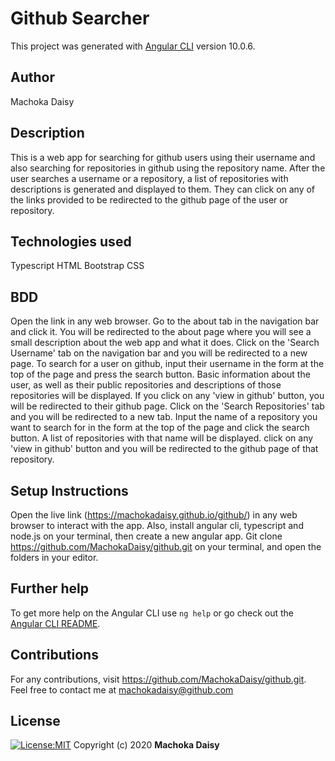 # Github Searcher

This project was generated with [Angular CLI](https://github.com/angular/angular-cli) version 10.0.6.

## Author
Machoka Daisy

## Description
This is a web app for searching for github users using their username and also searching for repositories in github using the repository name. After the user searches a username or a repository, a list  of repositories with descriptions is generated and displayed to them. They can click on any of the links provided to be redirected to the github page of the user or repository.

## Technologies used
Typescript
HTML
Bootstrap
CSS

## BDD
Open the link in any web browser. Go to the about tab in the navigation bar and click it. You will be redirected to the about page where you will see a small description about the web app and what it does. Click on the 'Search Username' tab on the navigation bar and you will be redirected to a new page. To search for a user on github, input their username in the form at the top of the page and press the search button. Basic information about the user, as well as their public repositories and descriptions of those repositories will be displayed. If you click on any 'view in github' button, you will be redirected to their github page. Click on the 'Search Repositories' tab and you will be redirected to a new tab. Input the name of a repository you want to search for in the form at the top of the page and click the search button. A list of repositories with that name will be displayed. click on any 'view in github' button and you will be redirected to the github page of that repository.


## Setup Instructions
Open the live link (https://machokadaisy.github.io/github/) in any web browser to interact with the app.
Also, install angular cli, typescript and node.js on your terminal, then create a new angular app.
Git clone https://github.com/MachokaDaisy/github.git on your terminal, and open the folders in your editor. 


## Further help

To get more help on the Angular CLI use `ng help` or go check out the [Angular CLI README](https://github.com/angular/angular-cli/blob/master/README.md).

## Contributions
For any contributions, visit https://github.com/MachokaDaisy/github.git. Feel free to contact me at machokadaisy@github.com

## License
[![License:MIT](https://img.shields.io/badge/License-MIT-yellow.svg)](https://opensource.org/licenses/MIT)
Copyright (c) 2020 **Machoka Daisy**

